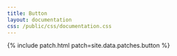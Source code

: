 ```yaml
---
title: Button
layout: documentation
css: /public/css/documentation.css
---
```


{% include patch.html patch=site.data.patches.button %}

